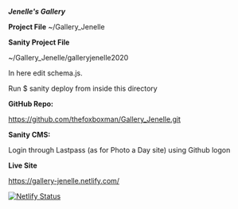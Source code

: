***Jenelle's Gallery***

**Project File**
~/Gallery_Jenelle

**Sanity Project File**

~/Gallery_Jenelle/galleryjenelle2020

In here edit schema.js.

Run $ sanity deploy from inside this directory

**GitHub Repo:**

https://github.com/thefoxboxman/Gallery_Jenelle.git

**Sanity CMS:**

Login through Lastpass (as for Photo a Day site) using Github logon


**Live Site**

https://gallery-jenelle.netlify.com/







[![Netlify Status](https://api.netlify.com/api/v1/badges/9d99607c-9072-472b-b2da-48ae4c8ace4b/deploy-status)](https://app.netlify.com/sites/gallery-jenelle/deploys)
